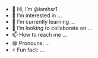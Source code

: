 - 👋 Hi, I’m @iamhsr1
- 👀 I’m interested in ...
- 🌱 I’m currently learning ...
- 💞️ I’m looking to collaborate on ...
- 📫 How to reach me ...
- 😄 Pronouns: ...
- ⚡ Fun fact: ...

<!---
Kaliusa/Kaliusa is a ✨ special ✨ repository because its `README.md` (this file) appears on your GitHub profile.
You can click the Preview link to take a look at your changes.
--->
